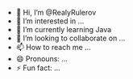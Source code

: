 - 👋 Hi, I’m @RealyRulerov
- 👀 I’m interested in ...
- 🌱 I’m currently learning Java
- 💞️ I’m looking to collaborate on ...
- 📫 How to reach me ...
- 😄 Pronouns: ...
- ⚡ Fun fact: ...

<!---
RealyRulerov/RealyRulerov is a ✨ special ✨ repository because its `README.md` (this file) appears on your GitHub profile.
You can click the Preview link to take a look at your changes.
--->
